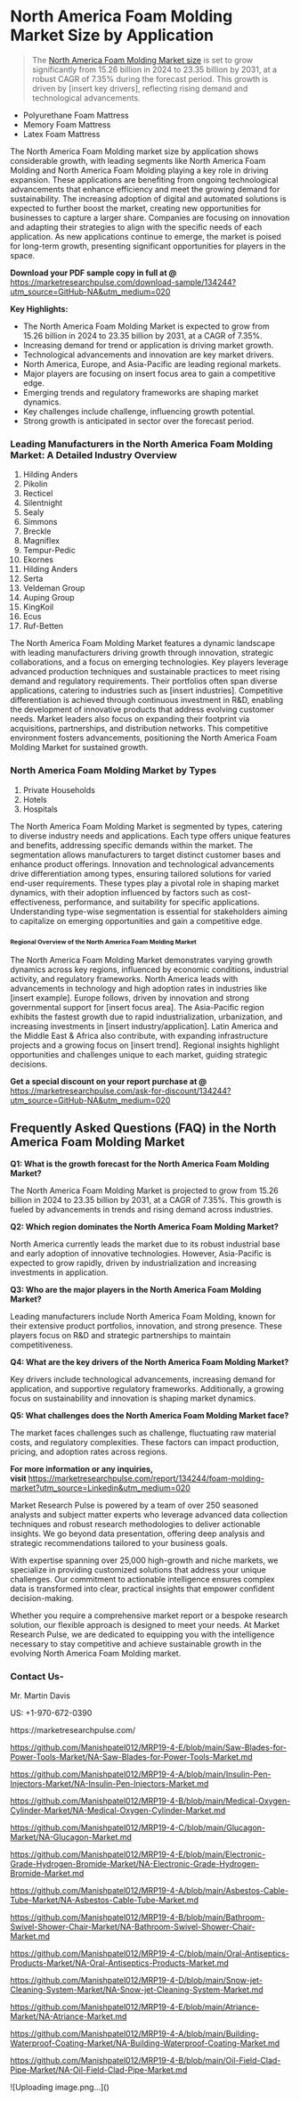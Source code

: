<h1>North America Foam Molding Market&nbsp;Size by Application</h1><blockquote><p>The <a href="https://marketresearchpulse.com/download-sample/134244?utm_source=GitHub-NA&amp;utm_medium=020">North America Foam Molding Market size</a> is set to grow significantly from 15.26 billion in 2024 to 23.35 billion by 2031, at a robust CAGR of 7.35% during the forecast period. This growth is driven by [insert key drivers], reflecting rising demand and technological advancements.</p></blockquote><ul><li>Polyurethane Foam Mattress<li> Memory Foam Mattress<li> Latex Foam Mattress</li></ul><p>The North America Foam Molding market size by application shows considerable growth, with leading segments like North America Foam Molding and North America Foam Molding playing a key role in driving expansion. These applications are benefiting from ongoing technological advancements that enhance efficiency and meet the growing demand for sustainability. The increasing adoption of digital and automated solutions is expected to further boost the market, creating new opportunities for businesses to capture a larger share. Companies are focusing on innovation and adapting their strategies to align with the specific needs of each application. As new applications continue to emerge, the market is poised for long-term growth, presenting significant opportunities for players in the space.</p><p><strong>Download your PDF sample copy in full at @ </strong><a href="https://marketresearchpulse.com/download-sample/134244?utm_source=GitHub-NA&amp;utm_medium=020">https://marketresearchpulse.com/download-sample/134244?utm_source=GitHub-NA&amp;utm_medium=020</a></p><p><strong>Key Highlights: </strong></p><ul><li>The North America Foam Molding Market is expected to grow from 15.26 billion in 2024 to 23.35 billion by 2031, at a CAGR of 7.35%.</li><li>Increasing demand for trend or application is driving market growth.</li><li>Technological advancements and innovation are key market drivers.</li><li>North America, Europe, and Asia-Pacific are leading regional markets.</li><li>Major players are focusing on insert focus area to gain a competitive edge.</li><li>Emerging trends and regulatory frameworks are shaping market dynamics.</li><li>Key challenges include challenge, influencing growth potential.</li><li>Strong growth is anticipated in sector over the forecast period.</li></ul><h3>Leading Manufacturers in the North America Foam Molding Market: A Detailed Industry Overview</h3><ol><li>Hilding Anders</li><li>Pikolin</li><li>Recticel</li><li>Silentnight</li><li>Sealy</li><li>Simmons</li><li>Breckle</li><li>Magniflex</li><li>Tempur-Pedic</li><li>Ekornes</li><li>Hilding Anders</li><li>Serta</li><li>Veldeman Group</li><li>Auping Group</li><li>KingKoil</li><li>Ecus</li><li>Ruf-Betten</li></ol><div class="flex max-w-full flex-col flex-grow"><div class="min-h-8 text-message flex w-full flex-col items-end gap-2 whitespace-normal break-words [.text-message+&amp;]:mt-5" dir="auto" data-message-author-role="assistant" data-message-id="fd8432e4-4910-450d-b182-61b7bfb0a01f" data-message-model-slug="gpt-4o"><div class="flex w-full flex-col gap-1 empty:hidden first:pt-[3px]"><div class="markdown prose w-full break-words dark:prose-invert light"><p>The North America Foam Molding Market features a dynamic landscape with leading manufacturers driving growth through innovation, strategic collaborations, and a focus on emerging technologies. Key players leverage advanced production techniques and sustainable practices to meet rising demand and regulatory requirements. Their portfolios often span diverse applications, catering to industries such as [insert industries]. Competitive differentiation is achieved through continuous investment in R&amp;D, enabling the development of innovative products that address evolving customer needs. Market leaders also focus on expanding their footprint via acquisitions, partnerships, and distribution networks. This competitive environment fosters advancements, positioning the North America Foam Molding Market for sustained growth.</p></div></div></div></div><h3>North America Foam Molding Market by Types</h3><ol><li>Private Households<li> Hotels<li> Hospitals</li></ol><div class="flex max-w-full flex-col flex-grow"><div class="min-h-8 text-message flex w-full flex-col items-end gap-2 whitespace-normal break-words [.text-message+&amp;]:mt-5" dir="auto" data-message-author-role="assistant" data-message-id="084470be-0bb7-4664-bddf-5156b4f41249" data-message-model-slug="gpt-4o-mini"><div class="flex w-full flex-col gap-1 empty:hidden first:pt-[3px]"><div class="markdown prose w-full break-words dark:prose-invert light"><p>The North America Foam Molding Market is segmented by types, catering to diverse industry needs and applications. Each type offers unique features and benefits, addressing specific demands within the market. The segmentation allows manufacturers to target distinct customer bases and enhance product offerings. Innovation and technological advancements drive differentiation among types, ensuring tailored solutions for varied end-user requirements. These types play a pivotal role in shaping market dynamics, with their adoption influenced by factors such as cost-effectiveness, performance, and suitability for specific applications. Understanding type-wise segmentation is essential for stakeholders aiming to capitalize on emerging opportunities and gain a competitive edge.</p></div></div></div></div><h3><span style="font-size: 11px;">Regional Overview of the North America Foam Molding Market</span></h3><div class="flex max-w-full flex-col flex-grow"><div class="min-h-8 text-message flex w-full flex-col items-end gap-2 whitespace-normal break-words [.text-message+&amp;]:mt-5" dir="auto" data-message-author-role="assistant" data-message-id="e9038762-ce64-4e30-91c9-9bd413514231" data-message-model-slug="gpt-4o-mini"><div class="flex w-full flex-col gap-1 empty:hidden first:pt-[3px]"><div class="markdown prose w-full break-words dark:prose-invert light"><p>The North America Foam Molding Market demonstrates varying growth dynamics across key regions, influenced by economic conditions, industrial activity, and regulatory frameworks. North America leads with advancements in technology and high adoption rates in industries like [insert example]. Europe follows, driven by innovation and strong governmental support for [insert focus area]. The Asia-Pacific region exhibits the fastest growth due to rapid industrialization, urbanization, and increasing investments in [insert industry/application]. Latin America and the Middle East &amp; Africa also contribute, with expanding infrastructure projects and a growing focus on [insert trend]. Regional insights highlight opportunities and challenges unique to each market, guiding strategic decisions.</p></div></div></div></div><p><strong>Get a special discount on your report purchase at @ </strong><a href="https://marketresearchpulse.com/ask-for-discount/134244?utm_source=GitHub-NA&amp;utm_medium=020">https://marketresearchpulse.com/ask-for-discount/134244?utm_source=GitHub-NA&amp;utm_medium=020</a></p><h2>Frequently Asked Questions (FAQ) in the North America Foam Molding Market</h2><p><strong>Q1: What is the growth forecast for the North America Foam Molding Market?</strong></p><p>The North America Foam Molding Market is projected to grow from 15.26 billion in 2024 to 23.35 billion by 2031, at a CAGR of 7.35%. This growth is fueled by advancements in trends and rising demand across industries.</p><p><strong>Q2: Which region dominates the North America Foam Molding Market?</strong></p><p>North America currently leads the market due to its robust industrial base and early adoption of innovative technologies. However, Asia-Pacific is expected to grow rapidly, driven by industrialization and increasing investments in application.</p><p><strong>Q3: Who are the major players in the North America Foam Molding Market?</strong></p><p>Leading manufacturers include North America Foam Molding, known for their extensive product portfolios, innovation, and strong presence. These players focus on R&amp;D and strategic partnerships to maintain competitiveness.</p><p><strong>Q4: What are the key drivers of the North America Foam Molding Market?</strong></p><p>Key drivers include technological advancements, increasing demand for application, and supportive regulatory frameworks. Additionally, a growing focus on sustainability and innovation is shaping market dynamics.</p><p><strong>Q5: What challenges does the North America Foam Molding Market face?</strong></p><p>The market faces challenges such as challenge, fluctuating raw material costs, and regulatory complexities. These factors can impact production, pricing, and adoption rates across regions.</p><p><strong>For more information or any inquiries, visit&nbsp;</strong><a href="https://marketresearchpulse.com/report/134244/foam-molding-market?utm_source=Linkedin&utm_medium=020">https://marketresearchpulse.com/report/134244/foam-molding-market?utm_source=Linkedin&utm_medium=020</a></p><p>Market Research Pulse is powered by a team of over 250 seasoned analysts and subject matter experts who leverage advanced data collection techniques and robust research methodologies to deliver actionable insights. We go beyond data presentation, offering deep analysis and strategic recommendations tailored to your business goals.</p><p>With expertise spanning over 25,000 high-growth and niche markets, we specialize in providing customized solutions that address your unique challenges. Our commitment to actionable intelligence ensures complex data is transformed into clear, practical insights that empower confident decision-making.</p><p>Whether you require a comprehensive market report or a bespoke research solution, our flexible approach is designed to meet your needs. At Market Research Pulse, we are dedicated to equipping you with the intelligence necessary to stay competitive and achieve sustainable growth in the evolving North America Foam Molding market.</p><h3><strong>Contact Us-</strong></h3><p>Mr. Martin Davis</p><p>US: +1-970-672-0390</p><p>https://marketresearchpulse.com/</p><p><a href="https://github.com/Manishpatel012/MRP19-4-E/blob/main/Saw-Blades-for-Power-Tools-Market/NA-Saw-Blades-for-Power-Tools-Market.md">https://github.com/Manishpatel012/MRP19-4-E/blob/main/Saw-Blades-for-Power-Tools-Market/NA-Saw-Blades-for-Power-Tools-Market.md</a></p><p><a href="https://github.com/Manishpatel012/MRP19-4-A/blob/main/Insulin-Pen-Injectors-Market/NA-Insulin-Pen-Injectors-Market.md">https://github.com/Manishpatel012/MRP19-4-A/blob/main/Insulin-Pen-Injectors-Market/NA-Insulin-Pen-Injectors-Market.md</a></p><p><a href="https://github.com/Manishpatel012/MRP19-4-B/blob/main/Medical-Oxygen-Cylinder-Market/NA-Medical-Oxygen-Cylinder-Market.md">https://github.com/Manishpatel012/MRP19-4-B/blob/main/Medical-Oxygen-Cylinder-Market/NA-Medical-Oxygen-Cylinder-Market.md</a></p><p><a href="https://github.com/Manishpatel012/MRP19-4-C/blob/main/Glucagon-Market/NA-Glucagon-Market.md">https://github.com/Manishpatel012/MRP19-4-C/blob/main/Glucagon-Market/NA-Glucagon-Market.md</a></p><p><a href="https://github.com/Manishpatel012/MRP19-4-E/blob/main/Electronic-Grade-Hydrogen-Bromide-Market/NA-Electronic-Grade-Hydrogen-Bromide-Market.md">https://github.com/Manishpatel012/MRP19-4-E/blob/main/Electronic-Grade-Hydrogen-Bromide-Market/NA-Electronic-Grade-Hydrogen-Bromide-Market.md</a></p><p><a href="https://github.com/Manishpatel012/MRP19-4-A/blob/main/Asbestos-Cable-Tube-Market/NA-Asbestos-Cable-Tube-Market.md">https://github.com/Manishpatel012/MRP19-4-A/blob/main/Asbestos-Cable-Tube-Market/NA-Asbestos-Cable-Tube-Market.md</a></p><p><a href="https://github.com/Manishpatel012/MRP19-4-B/blob/main/Bathroom-Swivel-Shower-Chair-Market/NA-Bathroom-Swivel-Shower-Chair-Market.md">https://github.com/Manishpatel012/MRP19-4-B/blob/main/Bathroom-Swivel-Shower-Chair-Market/NA-Bathroom-Swivel-Shower-Chair-Market.md</a></p><p><a href="https://github.com/Manishpatel012/MRP19-4-C/blob/main/Oral-Antiseptics-Products-Market/NA-Oral-Antiseptics-Products-Market.md">https://github.com/Manishpatel012/MRP19-4-C/blob/main/Oral-Antiseptics-Products-Market/NA-Oral-Antiseptics-Products-Market.md</a></p><p><a href="https://github.com/Manishpatel012/MRP19-4-D/blob/main/Snow-jet-Cleaning-System-Market/NA-Snow-jet-Cleaning-System-Market.md">https://github.com/Manishpatel012/MRP19-4-D/blob/main/Snow-jet-Cleaning-System-Market/NA-Snow-jet-Cleaning-System-Market.md</a></p><p><a href="https://github.com/Manishpatel012/MRP19-4-E/blob/main/Atriance-Market/NA-Atriance-Market.md">https://github.com/Manishpatel012/MRP19-4-E/blob/main/Atriance-Market/NA-Atriance-Market.md</a></p><p><a href="https://github.com/Manishpatel012/MRP19-4-A/blob/main/Building-Waterproof-Coating-Market/NA-Building-Waterproof-Coating-Market.md">https://github.com/Manishpatel012/MRP19-4-A/blob/main/Building-Waterproof-Coating-Market/NA-Building-Waterproof-Coating-Market.md</a></p><p><a href="https://github.com/Manishpatel012/MRP19-4-B/blob/main/Oil-Field-Clad-Pipe-Market/NA-Oil-Field-Clad-Pipe-Market.md">https://github.com/Manishpatel012/MRP19-4-B/blob/main/Oil-Field-Clad-Pipe-Market/NA-Oil-Field-Clad-Pipe-Market.md</a></p>
![Uploading image.png…]()
